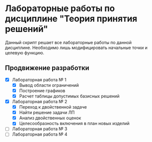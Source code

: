 # Лабораторные работы по дисциплине "Теория принятия решений"

Данный скрипт решает все лабораторные работы по данной дисциплине. Необходимо лишь модифицировать начальные точки и целевую функцию.

## Продвижение разработки

- [x] Лабораторная работа № 1
	- [x] Вывод области ограничений
	- [x] Построение графиков
	- [x] Расчет таблицы допустимых базисных решений

- [x] Лабораторная работа № 2
	- [x] Переход к двойственной задаче
	- [x] Найти решение задачи ЛП
	- [x] Анализ двойственных оценок
	- [x] Целесообразность включения в план новых изделий
- [ ] Лабораторная работа № 3
- [ ] Лабораторная работа № 4
